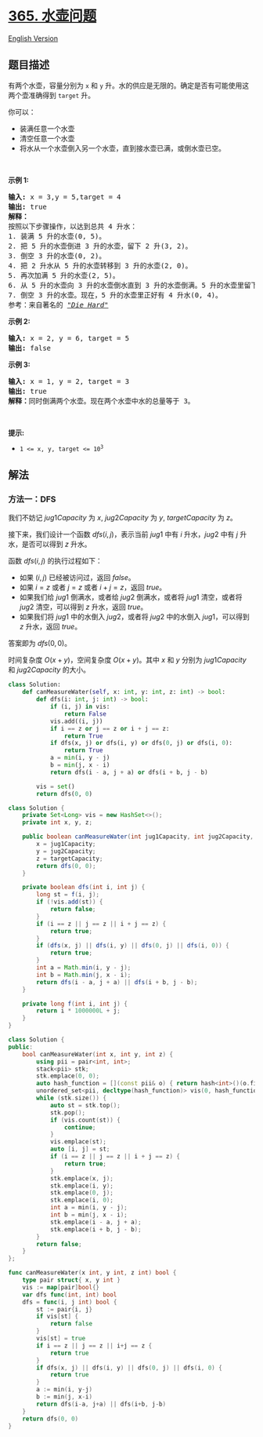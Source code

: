 # [365. 水壶问题](https://leetcode.cn/problems/water-and-jug-problem)

[English Version](/solution/0300-0399/0365.Water%20and%20Jug%20Problem/README_EN.md)

<!-- tags:深度优先搜索,广度优先搜索,数学 -->

## 题目描述

<!-- 这里写题目描述 -->

<p>有两个水壶，容量分别为&nbsp;<code>x</code>&nbsp;和 <code>y</code> 升。水的供应是无限的。确定是否有可能使用这两个壶准确得到&nbsp;<code>target</code>&nbsp;升。</p>

<p>你可以：</p>

<ul>
	<li>装满任意一个水壶</li>
	<li>清空任意一个水壶</li>
	<li>将水从一个水壶倒入另一个水壶，直到接水壶已满，或倒水壶已空。</li>
</ul>

<p>&nbsp;</p>

<p><strong>示例 1:</strong>&nbsp;</p>

<pre>
<strong>输入:</strong> x = 3,y = 5,target = 4
<strong>输出:</strong> true
<strong>解释：
</strong>按照以下步骤操作，以达到总共 4 升水：
1. 装满 5 升的水壶(0, 5)。
2. 把 5 升的水壶倒进 3 升的水壶，留下 2 升(3, 2)。
3. 倒空 3 升的水壶(0, 2)。
4. 把 2 升水从 5 升的水壶转移到 3 升的水壶(2, 0)。
5. 再次加满 5 升的水壶(2, 5)。
6. 从 5 升的水壶向 3 升的水壶倒水直到 3 升的水壶倒满。5 升的水壶里留下了 4 升水(3, 4)。
7. 倒空 3 升的水壶。现在，5 升的水壶里正好有 4 升水(0, 4)。
参考：来自著名的&nbsp;<a href="https://www.youtube.com/watch?v=BVtQNK_ZUJg"><em>"Die Hard"</em></a></pre>

<p><strong>示例 2:</strong></p>

<pre>
<strong>输入:</strong> x = 2, y = 6, target = 5
<strong>输出:</strong> false
</pre>

<p><strong>示例 3:</strong></p>

<pre>
<strong>输入:</strong> x = 1, y = 2, target = 3
<strong>输出:</strong> true
<b>解释：</b>同时倒满两个水壶。现在两个水壶中水的总量等于 3。</pre>

<p>&nbsp;</p>

<p><strong>提示:</strong></p>

<ul>
	<li><code>1 &lt;= x, y, target &lt;= 10<sup>3</sup></code></li>
</ul>

## 解法

### 方法一：DFS

我们不妨记 $jug1Capacity$ 为 $x$, $jug2Capacity$ 为 $y$, $targetCapacity$ 为 $z$。

接下来，我们设计一个函数 $dfs(i, j)$，表示当前 $jug1$ 中有 $i$ 升水，$jug2$ 中有 $j$ 升水，是否可以得到 $z$ 升水。

函数 $dfs(i, j)$ 的执行过程如下：

-   如果 $(i, j)$ 已经被访问过，返回 $false$。
-   如果 $i = z$ 或者 $j = z$ 或者 $i + j = z$，返回 $true$。
-   如果我们给 $jug1$ 倒满水，或者给 $jug2$ 倒满水，或者将 $jug1$ 清空，或者将 $jug2$ 清空，可以得到 $z$ 升水，返回 $true$。
-   如果我们将 $jug1$ 中的水倒入 $jug2$，或者将 $jug2$ 中的水倒入 $jug1$，可以得到 $z$ 升水，返回 $true$。

答案即为 $dfs(0, 0)$。

时间复杂度 $O(x + y)$，空间复杂度 $O(x + y)$。其中 $x$ 和 $y$ 分别为 $jug1Capacity$ 和 $jug2Capacity$ 的大小。

<!-- tabs:start -->

```python
class Solution:
    def canMeasureWater(self, x: int, y: int, z: int) -> bool:
        def dfs(i: int, j: int) -> bool:
            if (i, j) in vis:
                return False
            vis.add((i, j))
            if i == z or j == z or i + j == z:
                return True
            if dfs(x, j) or dfs(i, y) or dfs(0, j) or dfs(i, 0):
                return True
            a = min(i, y - j)
            b = min(j, x - i)
            return dfs(i - a, j + a) or dfs(i + b, j - b)

        vis = set()
        return dfs(0, 0)
```

```java
class Solution {
    private Set<Long> vis = new HashSet<>();
    private int x, y, z;

    public boolean canMeasureWater(int jug1Capacity, int jug2Capacity, int targetCapacity) {
        x = jug1Capacity;
        y = jug2Capacity;
        z = targetCapacity;
        return dfs(0, 0);
    }

    private boolean dfs(int i, int j) {
        long st = f(i, j);
        if (!vis.add(st)) {
            return false;
        }
        if (i == z || j == z || i + j == z) {
            return true;
        }
        if (dfs(x, j) || dfs(i, y) || dfs(0, j) || dfs(i, 0)) {
            return true;
        }
        int a = Math.min(i, y - j);
        int b = Math.min(j, x - i);
        return dfs(i - a, j + a) || dfs(i + b, j - b);
    }

    private long f(int i, int j) {
        return i * 1000000L + j;
    }
}
```

```cpp
class Solution {
public:
    bool canMeasureWater(int x, int y, int z) {
        using pii = pair<int, int>;
        stack<pii> stk;
        stk.emplace(0, 0);
        auto hash_function = [](const pii& o) { return hash<int>()(o.first) ^ hash<int>()(o.second); };
        unordered_set<pii, decltype(hash_function)> vis(0, hash_function);
        while (stk.size()) {
            auto st = stk.top();
            stk.pop();
            if (vis.count(st)) {
                continue;
            }
            vis.emplace(st);
            auto [i, j] = st;
            if (i == z || j == z || i + j == z) {
                return true;
            }
            stk.emplace(x, j);
            stk.emplace(i, y);
            stk.emplace(0, j);
            stk.emplace(i, 0);
            int a = min(i, y - j);
            int b = min(j, x - i);
            stk.emplace(i - a, j + a);
            stk.emplace(i + b, j - b);
        }
        return false;
    }
};
```

```go
func canMeasureWater(x int, y int, z int) bool {
	type pair struct{ x, y int }
	vis := map[pair]bool{}
	var dfs func(int, int) bool
	dfs = func(i, j int) bool {
		st := pair{i, j}
		if vis[st] {
			return false
		}
		vis[st] = true
		if i == z || j == z || i+j == z {
			return true
		}
		if dfs(x, j) || dfs(i, y) || dfs(0, j) || dfs(i, 0) {
			return true
		}
		a := min(i, y-j)
		b := min(j, x-i)
		return dfs(i-a, j+a) || dfs(i+b, j-b)
	}
	return dfs(0, 0)
}
```

<!-- tabs:end -->

<!-- end -->

